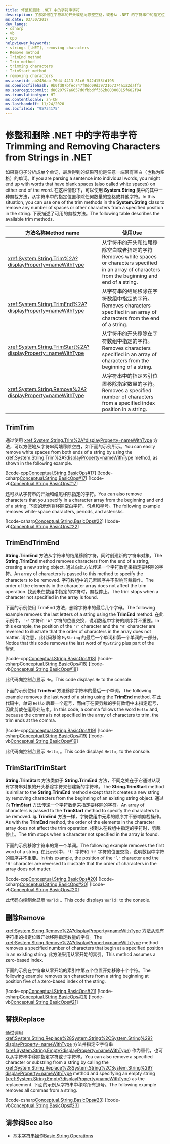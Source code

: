 ```yaml
---
title: 修整和删除 .NET 中的字符串字符
description: 了解如何在字符串的开头或结尾修整空格，或者从 .NET 的字符串中的指定位置删除任意数量的空格或字符。
ms.date: 03/30/2017
dev_langs:
- csharp
- vb
- cpp
helpviewer_keywords:
- strings [.NET], removing characters
- Remove method
- TrimEnd method
- Trim method
- trimming characters
- TrimStart method
- removing characters
ms.assetid: ab248dab-70d4-4413-81c6-542d153fd195
ms.openlocfilehash: 9b0fd87bfec747f8dd09d3972167374a1a2daffa
ms.sourcegitcommit: d8020797a6657d0fbbdff362b80300815f682f94
ms.translationtype: HT
ms.contentlocale: zh-CN
ms.lasthandoff: 11/24/2020
ms.locfileid: "95734175"
---
```

# <a name="trimming-and-removing-characters-from-strings-in-net"></a><span data-ttu-id="a7182-103">修整和删除 .NET 中的字符串字符</span><span class="sxs-lookup"><span data-stu-id="a7182-103">Trimming and Removing Characters from Strings in .NET</span></span>

<span data-ttu-id="a7182-104">如果将句子分析成单个单词，最后得到的结果可能是任意一端带有空白（也称为空格）的单词。</span><span class="sxs-lookup"><span data-stu-id="a7182-104">If you are parsing a sentence into individual words, you might end up with words that have blank spaces (also called white spaces) on either end of the word.</span></span> <span data-ttu-id="a7182-105">在这种情形下，可以使用 **System.String** 类中的其中一种剪裁方法，从字符串中的指定位置移除任何数量的空格或其他字符。</span><span class="sxs-lookup"><span data-stu-id="a7182-105">In this situation, you can use one of the trim methods in the **System.String** class to remove any number of spaces or other characters from a specified position in the string.</span></span> <span data-ttu-id="a7182-106">下表描述了可用的剪裁方法。</span><span class="sxs-lookup"><span data-stu-id="a7182-106">The following table describes the available trim methods.</span></span>  
  
|<span data-ttu-id="a7182-107">方法名称</span><span class="sxs-lookup"><span data-stu-id="a7182-107">Method name</span></span>|<span data-ttu-id="a7182-108">使用</span><span class="sxs-lookup"><span data-stu-id="a7182-108">Use</span></span>|  
|-----------------|---------|  
|<xref:System.String.Trim%2A?displayProperty=nameWithType>|<span data-ttu-id="a7182-109">从字符串的开头和结尾移除空白或者指定的字符</span><span class="sxs-lookup"><span data-stu-id="a7182-109">Removes white spaces or characters specified in an array of characters from the beginning and end of a string.</span></span>|  
|<xref:System.String.TrimEnd%2A?displayProperty=nameWithType>|<span data-ttu-id="a7182-110">从字符串的结尾移除在字符数组中指定的字符。</span><span class="sxs-lookup"><span data-stu-id="a7182-110">Removes characters specified in an array of characters from the end of a string.</span></span>|  
|<xref:System.String.TrimStart%2A?displayProperty=nameWithType>|<span data-ttu-id="a7182-111">从字符串的开头移除在字符数组中指定的字符。</span><span class="sxs-lookup"><span data-stu-id="a7182-111">Removes characters specified in an array of characters from the beginning of a string.</span></span>|  
|<xref:System.String.Remove%2A?displayProperty=nameWithType>|<span data-ttu-id="a7182-112">从字符串中的指定索引位置移除指定数量的字符。</span><span class="sxs-lookup"><span data-stu-id="a7182-112">Removes a specified number of characters from a specified index position in a string.</span></span>|  
  
## <a name="trim"></a><span data-ttu-id="a7182-113">Trim</span><span class="sxs-lookup"><span data-stu-id="a7182-113">Trim</span></span>

 <span data-ttu-id="a7182-114">通过使用 <xref:System.String.Trim%2A?displayProperty=nameWithType> 方法，可以方便地从字符串两端移除空白，如下面的示例所示。</span><span class="sxs-lookup"><span data-stu-id="a7182-114">You can easily remove white spaces from both ends of a string by using the <xref:System.String.Trim%2A?displayProperty=nameWithType> method, as shown in the following example.</span></span>  
  
 [!code-cpp[Conceptual.String.BasicOps#17](../../../samples/snippets/cpp/VS_Snippets_CLR/conceptual.string.basicops/cpp/trimming.cpp#17)]
 [!code-csharp[Conceptual.String.BasicOps#17](../../../samples/snippets/csharp/VS_Snippets_CLR/conceptual.string.basicops/cs/trimming.cs#17)]
 [!code-vb[Conceptual.String.BasicOps#17](../../../samples/snippets/visualbasic/VS_Snippets_CLR/conceptual.string.basicops/vb/trimming.vb#17)]  
  
 <span data-ttu-id="a7182-115">还可以从字符串的开始和结尾移除指定的字符。</span><span class="sxs-lookup"><span data-stu-id="a7182-115">You can also remove characters that you specify in a character array from the beginning and end of a string.</span></span> <span data-ttu-id="a7182-116">下面的示例将移除空白字符、句点和星号。</span><span class="sxs-lookup"><span data-stu-id="a7182-116">The following example removes white-space characters, periods, and asterisks.</span></span>  
  
 [!code-csharp[Conceptual.String.BasicOps#22](../../../samples/snippets/csharp/VS_Snippets_CLR/conceptual.string.basicops/cs/trim2.cs#22)]
 [!code-vb[Conceptual.String.BasicOps#22](../../../samples/snippets/visualbasic/VS_Snippets_CLR/conceptual.string.basicops/vb/trim2.vb#22)]  
  
## <a name="trimend"></a><span data-ttu-id="a7182-117">TrimEnd</span><span class="sxs-lookup"><span data-stu-id="a7182-117">TrimEnd</span></span>

 <span data-ttu-id="a7182-118">**String.TrimEnd** 方法从字符串的结尾移除字符，同时创建新的字符串对象。</span><span class="sxs-lookup"><span data-stu-id="a7182-118">The **String.TrimEnd** method removes characters from the end of a string, creating a new string object.</span></span> <span data-ttu-id="a7182-119">通过向此方法传递一个字符数组来指定要移除的字符。</span><span class="sxs-lookup"><span data-stu-id="a7182-119">An array of characters is passed to this method to specify the characters to be removed.</span></span> <span data-ttu-id="a7182-120">字符数组中的元素顺序并不影响剪裁操作。</span><span class="sxs-lookup"><span data-stu-id="a7182-120">The order of the elements in the character array does not affect the trim operation.</span></span> <span data-ttu-id="a7182-121">找到未在数组中指定的字符时，剪裁停止。</span><span class="sxs-lookup"><span data-stu-id="a7182-121">The trim stops when a character not specified in the array is found.</span></span>  
  
 <span data-ttu-id="a7182-122">下面的示例使用 TrimEnd 方法，删除字符串的最后几个字母。</span><span class="sxs-lookup"><span data-stu-id="a7182-122">The following example removes the last letters of a string using the **TrimEnd** method.</span></span> <span data-ttu-id="a7182-123">在此示例中，`'r'` 字符和 `'W'` 字符的位置交换，说明数组中字符的顺序并不重要。</span><span class="sxs-lookup"><span data-stu-id="a7182-123">In this example, the position of the `'r'` character and the `'W'` character are reversed to illustrate that the order of characters in the array does not matter.</span></span> <span data-ttu-id="a7182-124">请注意，此代码移除 `MyString` 的最后一个单词和第一个单词的一部分。</span><span class="sxs-lookup"><span data-stu-id="a7182-124">Notice that this code removes the last word of `MyString` plus part of the first.</span></span>  
  
 [!code-cpp[Conceptual.String.BasicOps#18](../../../samples/snippets/cpp/VS_Snippets_CLR/conceptual.string.basicops/cpp/trimming.cpp#18)]
 [!code-csharp[Conceptual.String.BasicOps#18](../../../samples/snippets/csharp/VS_Snippets_CLR/conceptual.string.basicops/cs/trimming.cs#18)]
 [!code-vb[Conceptual.String.BasicOps#18](../../../samples/snippets/visualbasic/VS_Snippets_CLR/conceptual.string.basicops/vb/trimming.vb#18)]  
  
 <span data-ttu-id="a7182-125">此代码向控制台显示 `He`。</span><span class="sxs-lookup"><span data-stu-id="a7182-125">This code displays `He` to the console.</span></span>  
  
 <span data-ttu-id="a7182-126">下面的示例使用 **TrimEnd** 方法移除字符串的最后一个单词。</span><span class="sxs-lookup"><span data-stu-id="a7182-126">The following example removes the last word of a string using the **TrimEnd** method.</span></span> <span data-ttu-id="a7182-127">在此代码中，单词 `Hello` 后跟一个逗号，而由于在要剪裁的字符数组中未指定逗号，因此剪裁在逗号处结束。</span><span class="sxs-lookup"><span data-stu-id="a7182-127">In this code, a comma follows the word `Hello` and, because the comma is not specified in the array of characters to trim, the trim ends at the comma.</span></span>  
  
 [!code-cpp[Conceptual.String.BasicOps#19](../../../samples/snippets/cpp/VS_Snippets_CLR/conceptual.string.basicops/cpp/trimming.cpp#19)]
 [!code-csharp[Conceptual.String.BasicOps#19](../../../samples/snippets/csharp/VS_Snippets_CLR/conceptual.string.basicops/cs/trimming.cs#19)]
 [!code-vb[Conceptual.String.BasicOps#19](../../../samples/snippets/visualbasic/VS_Snippets_CLR/conceptual.string.basicops/vb/trimming.vb#19)]  
  
 <span data-ttu-id="a7182-128">此代码向控制台显示 `Hello,`。</span><span class="sxs-lookup"><span data-stu-id="a7182-128">This code displays `Hello,` to the console.</span></span>  
  
## <a name="trimstart"></a><span data-ttu-id="a7182-129">TrimStart</span><span class="sxs-lookup"><span data-stu-id="a7182-129">TrimStart</span></span>

 <span data-ttu-id="a7182-130">**String.TrimStart** 方法类似于 **String.TrimEnd** 方法，不同之处在于它通过从现有字符串对象的开头移除字符来创建新的字符串。</span><span class="sxs-lookup"><span data-stu-id="a7182-130">The **String.TrimStart** method is similar to the **String.TrimEnd** method except that it creates a new string by removing characters from the beginning of an existing string object.</span></span> <span data-ttu-id="a7182-131">通过向 **TrimStart** 方法传递一个字符数组来指定要移除的字符。</span><span class="sxs-lookup"><span data-stu-id="a7182-131">An array of characters is passed to the **TrimStart** method to specify the characters to be removed.</span></span> <span data-ttu-id="a7182-132">与 **TrimEnd** 方法一样，字符数组中元素的顺序并不影响剪裁操作。</span><span class="sxs-lookup"><span data-stu-id="a7182-132">As with the **TrimEnd** method, the order of the elements in the character array does not affect the trim operation.</span></span> <span data-ttu-id="a7182-133">找到未在数组中指定的字符时，剪裁停止。</span><span class="sxs-lookup"><span data-stu-id="a7182-133">The trim stops when a character not specified in the array is found.</span></span>  
  
 <span data-ttu-id="a7182-134">下面的示例移除字符串的第一个单词。</span><span class="sxs-lookup"><span data-stu-id="a7182-134">The following example removes the first word of a string.</span></span> <span data-ttu-id="a7182-135">在此示例中，`'l'` 字符和 `'H'` 字符的位置交换，说明数组中字符的顺序并不重要。</span><span class="sxs-lookup"><span data-stu-id="a7182-135">In this example, the position of the `'l'` character and the `'H'` character are reversed to illustrate that the order of characters in the array does not matter.</span></span>  
  
 [!code-cpp[Conceptual.String.BasicOps#20](../../../samples/snippets/cpp/VS_Snippets_CLR/conceptual.string.basicops/cpp/trimming.cpp#20)]
 [!code-csharp[Conceptual.String.BasicOps#20](../../../samples/snippets/csharp/VS_Snippets_CLR/conceptual.string.basicops/cs/trimming.cs#20)]
 [!code-vb[Conceptual.String.BasicOps#20](../../../samples/snippets/visualbasic/VS_Snippets_CLR/conceptual.string.basicops/vb/trimming.vb#20)]  
  
 <span data-ttu-id="a7182-136">此代码向控制台显示 `World!`。</span><span class="sxs-lookup"><span data-stu-id="a7182-136">This code displays `World!` to the console.</span></span>  
  
## <a name="remove"></a><span data-ttu-id="a7182-137">删除</span><span class="sxs-lookup"><span data-stu-id="a7182-137">Remove</span></span>

 <span data-ttu-id="a7182-138"><xref:System.String.Remove%2A?displayProperty=nameWithType> 方法从现有字符串的指定位置开始移除指定数量的字符。</span><span class="sxs-lookup"><span data-stu-id="a7182-138">The <xref:System.String.Remove%2A?displayProperty=nameWithType> method removes a specified number of characters that begin at a specified position in an existing string.</span></span> <span data-ttu-id="a7182-139">此方法采用从零开始的索引。</span><span class="sxs-lookup"><span data-stu-id="a7182-139">This method assumes a zero-based index.</span></span>  
  
 <span data-ttu-id="a7182-140">下面的示例在字符串从零开始的索引中第五个位置开始移除十个字符。</span><span class="sxs-lookup"><span data-stu-id="a7182-140">The following example removes ten characters from a string beginning at position five of a zero-based index of the string.</span></span>  
  
 [!code-cpp[Conceptual.String.BasicOps#21](../../../samples/snippets/cpp/VS_Snippets_CLR/conceptual.string.basicops/cpp/trimming.cpp#21)]
 [!code-csharp[Conceptual.String.BasicOps#21](../../../samples/snippets/csharp/VS_Snippets_CLR/conceptual.string.basicops/cs/trimming.cs#21)]
 [!code-vb[Conceptual.String.BasicOps#21](../../../samples/snippets/visualbasic/VS_Snippets_CLR/conceptual.string.basicops/vb/trimming.vb#21)]  
  
## <a name="replace"></a><span data-ttu-id="a7182-141">替换</span><span class="sxs-lookup"><span data-stu-id="a7182-141">Replace</span></span>

 <span data-ttu-id="a7182-142">通过调用 <xref:System.String.Replace%28System.String%2CSystem.String%29?displayProperty=nameWithType> 方法并指定空字符串 (<xref:System.String.Empty?displayProperty=nameWithType>) 作为替代，也可以从字符串中移除指定字符或子字符串。</span><span class="sxs-lookup"><span data-stu-id="a7182-142">You can also remove a specified character or substring from a string by calling the <xref:System.String.Replace%28System.String%2CSystem.String%29?displayProperty=nameWithType> method and specifying an empty string (<xref:System.String.Empty?displayProperty=nameWithType>) as the replacement.</span></span> <span data-ttu-id="a7182-143">下面的示例从字符串中移除所有逗号。</span><span class="sxs-lookup"><span data-stu-id="a7182-143">The following example removes all commas from a string.</span></span>  
  
 [!code-csharp[Conceptual.String.BasicOps#23](../../../samples/snippets/csharp/VS_Snippets_CLR/conceptual.string.basicops/cs/replace1.cs#23)]
 [!code-vb[Conceptual.String.BasicOps#23](../../../samples/snippets/visualbasic/VS_Snippets_CLR/conceptual.string.basicops/vb/replace1.vb#23)]  
  
## <a name="see-also"></a><span data-ttu-id="a7182-144">请参阅</span><span class="sxs-lookup"><span data-stu-id="a7182-144">See also</span></span>

- [<span data-ttu-id="a7182-145">基本字符串操作</span><span class="sxs-lookup"><span data-stu-id="a7182-145">Basic String Operations</span></span>](basic-string-operations.md)
